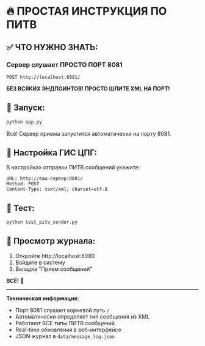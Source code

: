 # 🔥 ПРОСТАЯ ИНСТРУКЦИЯ ПО ПИТВ

## ✅ **ЧТО НУЖНО ЗНАТЬ:**

### **Сервер слушает ПРОСТО ПОРТ 8081**
```
POST http://localhost:8081/
```

**БЕЗ ВСЯКИХ ЭНДПОИНТОВ! ПРОСТО ШЛИТЕ XML НА ПОРТ!**

## 🚀 **Запуск:**

```bash
python app.py
```

Всё! Сервер приема запустится автоматически на порту 8081.

## 📡 **Настройка ГИС ЦПГ:**

В настройках отправки ПИТВ сообщений укажите:

```
URL: http://ваш-сервер:8081/
Method: POST
Content-Type: text/xml; charset=utf-8
```

## 🧪 **Тест:**

```bash
python test_pitv_sender.py
```

## 📱 **Просмотр журнала:**

1. Откройте http://localhost:8080
2. Войдите в систему  
3. Вкладка "Прием сообщений"

**ВСЁ!** 🎉

---

**Техническая информация:**
- Порт 8081 слушает корневой путь `/`
- Автоматически определяет тип сообщения из XML
- Работают ВСЕ типы ПИТВ сообщений
- Real-time обновления в веб-интерфейсе
- JSON журнал в `data/message_log.json`